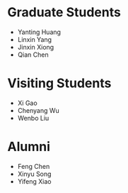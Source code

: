 # Graduate Students
- Yanting Huang
- Linxin Yang
- Jinxin Xiong
- Qian Chen

# Visiting Students
- Xi Gao
- Chenyang Wu
- Wenbo Liu

# Alumni
- Feng Chen
- Xinyu Song
- Yifeng Xiao
